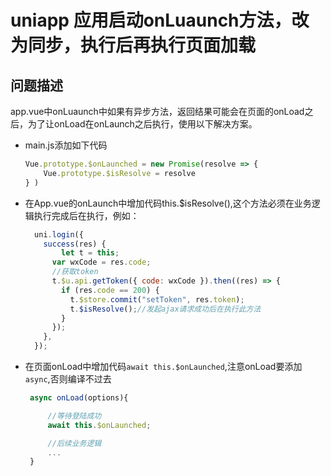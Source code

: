 # uniapp 应用启动onLuaunch方法，改为同步，执行后再执行页面加载<!-- {docsify-ignore-all} -->

## 问题描述
app.vue中onLuaunch中如果有异步方法，返回结果可能会在页面的onLoad之后，为了让onLoad在onLaunch之后执行，使用以下解决方案。

- main.js添加如下代码
  ```javascript
  Vue.prototype.$onLaunched = new Promise(resolve => {
      Vue.prototype.$isResolve = resolve
  } )
  ```
- 在App.vue的onLaunch中增加代码this.$isResolve(),这个方法必须在业务逻辑执行完成后在执行，例如：
  ```javascript
    uni.login({
      success(res) {
          let t = this;
        var wxCode = res.code;
        //获取token
        t.$u.api.getToken({ code: wxCode }).then((res) => {
          if (res.code == 200) {
            t.$store.commit("setToken", res.token);
            t.$isResolve();//发起ajax请求成功后在执行此方法
          }
        });
      },
    });
  ```
- 在页面onLoad中增加代码`await this.$onLaunched`,注意onLoad要添加`async`,否则编译不过去
  ```javascript
   async onLoad(options){
  
       //等待登陆成功
       await this.$onLaunched;
  
       //后续业务逻辑
       ...
   }
  ```